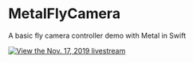 # MetalFlyCamera
A basic fly camera controller demo with Metal in Swift

[![View the Nov. 17, 2019 livestream](https://img.youtube.com/vi/772VQ-yJQYY/0.jpg)](https://www.youtube.com/watch?v=772VQ-yJQYY)

